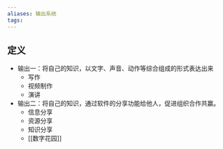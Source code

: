 ```yaml
---
aliases: 输出系统
tags: 
---
```


## 定义

- 输出一：将自己的知识，以文字、声音、动作等综合组成的形式表达出来
	- 写作
	- 视频制作
	- 演讲
- 输出二：将自己的知识，通过软件的分享功能给他人，促进组织合作共赢。
	- 信息分享
	- 资源分享
	- 知识分享
	- [[数字花园]]

